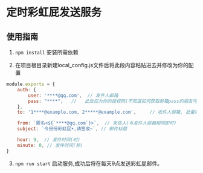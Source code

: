 # 定时彩虹屁发送服务

## 使用指南

1. `npm install` 安装所需依赖

2. 在项目根目录新建local_config.js文件后将此段内容粘贴进去并修改为你的配置
```javascript
module.exports = {
    auth: {
        user: '****@qq.com',  // 发件人邮箱
        pass: "****",   //   此处应为你的授权码(不知道如何获取邮箱pass的朋友可自行Google)
    },
    to: '1****@example.com, 2*****@example.com',     // 收件人邮箱, 批量账号间以', '分隔

    from: `匿名<${`****@qq.com`}>`,  // 来信人(与发件人邮箱相同即可)
    subject: `今日份彩虹屁☀,请签收~`, // 邮件标题

    hour: 9,  // 发件时间(时)
    minute: 0, // 发件时间(秒)
}

```
3. `npm run start` 启动服务,成功后将在每天9点发送彩虹屁邮件。